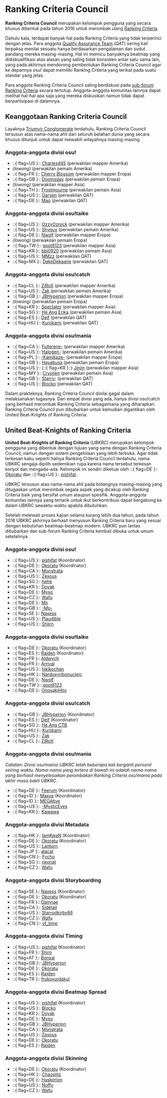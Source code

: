 # Ranking Criteria Council

**Ranking Criteria Council** merupakan kelompok pengguna yang secara khusus dibentuk pada tahun 2016 untuk merombak ulang [Ranking Criteria](/wiki/Ranking_Criteria).

Dahulu kala, terdapat banyak hal pada Ranking Criteria yang tidak terperinci dengan jelas. Para anggota [Quality Assurance Team](/wiki/People/Quality_Assurance_Team) (*QAT*) sering kali terpaksa menilai sesuatu hanya berdasarkan pengalaman dan sudut pandang mereka masing-masing. Hal ini memicu banyaknya beatmap yang didiskualifikasi atas alasan yang saling tidak konsisten antar satu sama lain, yang pada akhirnya mendorong pembentukan Ranking Criteria Council agar ke depannya osu! dapat memiliki Ranking Criteria yang terikat pada suatu standar yang jelas.

Para anggota Ranking Criteria Council saling berdiskusi pada [sub-forum Ranking Criteria](https://osu.ppy.sh/community/forums/87) secara tertutup. Anggota-anggota komunitas lainnya dapat melihat hal-hal apa saja yang mereka diskusikan namun tidak dapat berpartisipasi di dalamnya.

## Keanggotaan Ranking Criteria Council

Layaknya [Triumvir Conglomerate](/wiki/People/Beatmap_Appreciation_Team/BAT_Managers#triumvir-conglomerate) terdahulu, Ranking Criteria Council tersusun atas nama-nama ahli dari seluruh belahan dunia yang secara khusus ditunjuk untuk dapat mewakili wilayahnya masing-masing.

### Anggota-anggota divisi osu!

- ::{ flag=US }:: [Charles445](https://osu.ppy.sh/users/85000) (perwakilan mapper Amerika)
- *(lowong)* (perwakilan pemain Amerika)
- ::{ flag=FR }:: [Cherry Blossom](https://osu.ppy.sh/users/1156742) (perwakilan mapper Eropa)
- ::{ flag=GB }:: [Doomsday](https://osu.ppy.sh/users/18983) (perwakilan pemain Eropa)
- *(lowong)* (perwakilan mapper Asia)
- ::{ flag=TH }:: [Frostmourne](https://osu.ppy.sh/users/199669) (perwakilan pemain Asia)
- ::{ flag=US }:: [Garven](https://osu.ppy.sh/users/244216) (perwakilan QAT)
- ::{ flag=DE }:: [Mao](https://osu.ppy.sh/users/2204515) (perwakilan QAT)

### Anggota-anggota divisi osu!taiko

- ::{ flag=US }:: [OzzyOzrock](https://osu.ppy.sh/users/465153) (perwakilan mapper Amerika)
- ::{ flag=US }:: [Shyguy](https://osu.ppy.sh/users/178038) (perwakilan pemain Amerika)
- ::{ flag=DE }:: [Nwolf](https://osu.ppy.sh/users/1910766) (perwakilan mapper Eropa)
- *(lowong)* (perwakilan pemain Eropa)
- ::{ flag=TW }:: [qoot8123](https://osu.ppy.sh/users/766371) (perwakilan mapper Asia)
- ::{ flag=KR }:: [bbj0920](https://osu.ppy.sh/users/87546) (perwakilan pemain Asia)
- ::{ flag=US }:: [MMzz](https://osu.ppy.sh/users/128993) (perwakilan QAT)
- ::{ flag=MX }:: [DakeDekaane](https://osu.ppy.sh/users/1425253) (perwakilan QAT)

### Anggota-anggota divisi osu!catch

- ::{ flag=CL }:: [ZiRoX](https://osu.ppy.sh/users/200768) (perwakilan mapper Amerika)
- ::{ flag=US }:: [Zak](https://osu.ppy.sh/users/1375955) (perwakilan pemain Amerika)
- ::{ flag=GB }:: [JBHyperion](https://osu.ppy.sh/users/4879508) (perwakilan mapper Eropa)
- *(lowong)* (perwakilan pemain Eropa)
- ::{ flag=KR }:: [Spectator](https://osu.ppy.sh/users/702598) (perwakilan mapper Asia)
- ::{ flag=SG }:: [He Ang Erika](https://osu.ppy.sh/users/2451381) (perwakilan pemain Asia)
- ::{ flag=ES }:: [Deif](https://osu.ppy.sh/users/318565) (perwakilan QAT)
- ::{ flag=HU }:: [Kurokami](https://osu.ppy.sh/users/260933) (perwakilan QAT)

### Anggota-anggota divisi osu!mania

- ::{ flag=CA }:: [Fullerene-](https://osu.ppy.sh/users/2531335) (perwakilan mapper Amerika)
- ::{ flag=US }:: [Halogen-](https://osu.ppy.sh/users/169992) (perwakilan pemain Amerika)
- ::{ flag=PL }:: [-Kamikaze-](https://osu.ppy.sh/users/2124783) (perwakilan mapper Eropa)
- ::{ flag=GB }:: [Hayabusa](https://osu.ppy.sh/users/3104108) (perwakilan pemain Eropa)
- ::{ flag=US }:: (::{ flag=KR }::) [Jinjin](https://osu.ppy.sh/users/3360737) (perwakilan mapper Asia)
- ::{ flag=MY }:: [Cryolien](https://osu.ppy.sh/users/1626983) (perwakilan pemain Asia)
- ::{ flag=GB }:: [Starry-](https://osu.ppy.sh/users/2166199) (perwakilan QAT)
- ::{ flag=US }:: [Blocko](https://osu.ppy.sh/users/4075092) (perwakilan QAT)

Dalam prakteknya, Ranking Criteria Council dinilai gagal dalam melaksanakan tugasnya. Dari empat divisi yang ada, hanya divisi osu!catch yang berhasil merombak Ranking Criteria sebagaimana yang diharapkan. Ranking Criteria Council pun dibubarkan untuk kemudian digantikan oleh United Beat-Knights of Ranking Criteria.

## United Beat-Knights of Ranking Criteria

**United Beat-Knights of Ranking Criteria** (*UBKRC*) merupakan kelompok pengguna yang dibentuk dengan tujuan yang sama dengan Ranking Criteria Council, namun dengan sistem pengelolaan yang lebih terbuka. Agar tidak terkesan kaku seperti halnya Ranking Criteria Council terdahulu, nama UBKRC sengaja dipilih sedemikian rupa karena nama tersebut terkesan konyol dan mengada-ada. Kelompok ini sendiri diketuai oleh ::{ flag=DE }:: [Okoratu](https://osu.ppy.sh/users/1623405) dan ::{ flag=US }:: [pishifat](https://osu.ppy.sh/users/3178418).

UBKRC tersusun atas nama-nama ahli pada bidangnya masing-masing yang ditugaskan untuk merombak segala aspek yang dicakup oleh Ranking Criteria baik yang bersifat umum ataupun spesifik. Anggota-anggota komunitas lainnya yang tertarik untuk ikut berkontribusi dapat bergabung ke dalam UBKRC sewaktu-waktu apabila dibutuhkan.

Setelah melewati proses kajian selama kurang lebih dua tahun, pada tahun 2018 UBKRC akhirnya berhasil menyusun Ranking Criteria baru yang sesuai dengan kebutuhan beatmap-beatmap modern. UBKRC pun lantas dibubarkan dan sub-forum Ranking Criteria kembali dibuka untuk umum setelahnya.

### Anggota-anggota divisi osu!

- ::{ flag=US }:: [pishifat](https://osu.ppy.sh/users/3178418) (Koordinator)
- ::{ flag=DE }:: [Okoratu](https://osu.ppy.sh/users/1623405) (Koordinator)
- ::{ flag=CA }:: [Monstrata](https://osu.ppy.sh/users/2706438)
- ::{ flag=US }:: [Zexous](https://osu.ppy.sh/users/1715876)
- ::{ flag=SG }:: [hehe](https://osu.ppy.sh/users/2123087)
- ::{ flag=KR }:: [Doyak](https://osu.ppy.sh/users/2046893)
- ::{ flag=DE }:: [Myxo](https://osu.ppy.sh/users/2202645)
- ::{ flag=CZ }:: [Wafu](https://osu.ppy.sh/users/888955)
- ::{ flag=DE }:: [Mir](https://osu.ppy.sh/users/8688812)
- ::{ flag=GB }:: [-Mo-](https://osu.ppy.sh/users/2202163)
- ::{ flag=SE }:: [Naxess](https://osu.ppy.sh/users/8129817)
- ::{ flag=US }:: [Plaudible](https://osu.ppy.sh/users/7149815)
- ::{ flag=US }:: [Shiirn](https://osu.ppy.sh/users/465126)

### Anggota-anggota divisi osu!taiko

- ::{ flag=DE }:: [Okoratu](https://osu.ppy.sh/users/1623405) (Koordinator)
- ::{ flag=ES }:: [Raiden](https://osu.ppy.sh/users/2239480) (Koordinator)
- ::{ flag=FR }:: [Aldwych](https://osu.ppy.sh/users/1416484)
- ::{ flag=FR }:: [Arrival](https://osu.ppy.sh/users/1694000)
- ::{ flag=US }:: [hikikochan](https://osu.ppy.sh/users/6512678)
- ::{ flag=HK }:: [Nardoxyribonucleic](https://osu.ppy.sh/users/876419)
- ::{ flag=DE }:: [Nwolf](https://osu.ppy.sh/users/1910766)
- ::{ flag=TW }:: [qoot8123](https://osu.ppy.sh/users/766371)
- ::{ flag=DE }:: [OnosakiHito](https://osu.ppy.sh/users/290128)

### Anggota-anggota divisi osu!catch

- ::{ flag=GB }:: [JBHyperion](https://osu.ppy.sh/users/4879508) (Koordinator)
- ::{ flag=ES }:: [Deif](https://osu.ppy.sh/users/318565) (Koordinator)
- ::{ flag=SG }:: [He Ang CTB](https://osu.ppy.sh/users/2451381)
- ::{ flag=HU }:: [Kurokami](https://osu.ppy.sh/users/260933)
- ::{ flag=US }:: [Zak](https://osu.ppy.sh/users/1375955)
- ::{ flag=CL }:: [ZiRoX](https://osu.ppy.sh/users/200768)

### Anggota-anggota divisi osu!mania

*Catatan: Divisi osu!mania UBKRC telah beberapa kali berganti personil seiring waktu. Nama-nama yang tertera di bawah ini adalah nama-nama yang berhasil menyelesaikan perombakan Ranking Criteria osu!mania pada akhir masa bakti UBKRC.*

- ::{ flag=DE }:: [Feerum](https://osu.ppy.sh/users/4815717) (Koordinator)
- ::{ flag=ID }:: [Maxus](https://osu.ppy.sh/users/4335785) (Koordinator)
- ::{ flag=ID }:: [MEGAtive](https://osu.ppy.sh/users/3094101)
- ::{ flag=US }:: [-MysticEyes](https://osu.ppy.sh/users/6253266)
- ::{ flag=KR }:: [Kawawa](https://osu.ppy.sh/users/4647754)

### Anggota-anggota divisi Metadata

- ::{ flag=HK }:: [IamKwaN](https://osu.ppy.sh/users/1856463) (Koordinator)
- ::{ flag=DE }:: [Okoratu](https://osu.ppy.sh/users/1623405) (Koordinator)
- ::{ flag=US }:: [Lanturn](https://osu.ppy.sh/users/1446665)
- ::{ flag=JP }:: [alacat](https://osu.ppy.sh/users/869782)
- ::{ flag=CN }:: [Fycho](https://osu.ppy.sh/users/1876867)
- ::{ flag=SG }:: [neonat](https://osu.ppy.sh/users/1561995)
- ::{ flag=CZ }:: [Wafu](https://osu.ppy.sh/users/888955)

### Anggota-anggota divisi Storyboarding

- ::{ flag=SE }:: [Naxess](https://osu.ppy.sh/users/8129817) (Koordinator)
- ::{ flag=DE }:: [Okoratu](https://osu.ppy.sh/users/1623405) (Koordinator)
- ::{ flag=FR }:: [Damnae](https://osu.ppy.sh/users/989377)
- ::{ flag=CA }:: [Sidetail](https://osu.ppy.sh/users/2036217)
- ::{ flag=US }:: [Starrodkirby86](https://osu.ppy.sh/users/410)
- ::{ flag=CZ }:: [Wafu](https://osu.ppy.sh/users/888955)
- ::{ flag=CN }:: [yf_bmp](https://osu.ppy.sh/users/1243669)

### Anggota-anggota divisi Timing

- ::{ flag=US }:: [pishifat](https://osu.ppy.sh/users/3178418) (Koordinator)
- ::{ flag=FR }:: [Shiro](https://osu.ppy.sh/users/113005)
- ::{ flag=AT }:: [Bonsai](https://osu.ppy.sh/users/987334)
- ::{ flag=GB }:: [JBHyperion](https://osu.ppy.sh/users/4879508)
- ::{ flag=DE }:: [Okoratu](https://osu.ppy.sh/users/1623405)
- ::{ flag=ES }:: [Raiden](https://osu.ppy.sh/users/2239480)
- ::{ flag=TR }:: [frukoyurdakul](https://osu.ppy.sh/users/7612550)

### Anggota-anggota divisi Beatmap Spread

- ::{ flag=US }:: [pishifat](https://osu.ppy.sh/users/3178418) (Koordinator)
- ::{ flag=US }:: [Blocko](https://osu.ppy.sh/users/4075092)
- ::{ flag=KR }:: [Doyak](https://osu.ppy.sh/users/2046893)
- ::{ flag=DE }:: [Myxo](https://osu.ppy.sh/users/2202645)
- ::{ flag=GB }:: [JBHyperion](https://osu.ppy.sh/users/4879508)
- ::{ flag=CA }:: [Monstrata](https://osu.ppy.sh/users/2706438)
- ::{ flag=US }:: [Zexous](https://osu.ppy.sh/users/1715876)
- ::{ flag=DE }:: [Okoratu](https://osu.ppy.sh/users/1623405)
- ::{ flag=ES }:: [Raiden](https://osu.ppy.sh/users/2239480)

### Anggota-anggota divisi Skinning

- ::{ flag=DE }:: [Okoratu](https://osu.ppy.sh/users/1623405) (Koordinator)
- ::{ flag=HK }:: [Chaoslitz](https://osu.ppy.sh/users/3621552)
- ::{ flag=DE }:: [Haskorion](https://osu.ppy.sh/users/3252321)
- ::{ flag=US }:: [Noffy](https://osu.ppy.sh/users/1541323)
- ::{ flag=CZ }:: [Wafu](https://osu.ppy.sh/users/888955)
